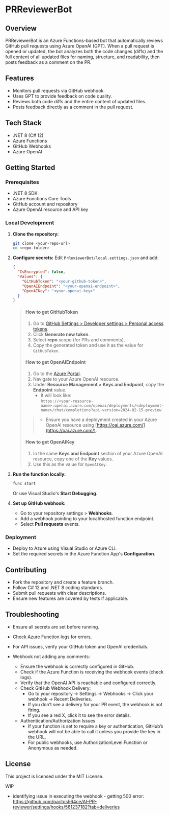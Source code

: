 ﻿# PRReviewerBot

## Overview
PRReviewerBot is an Azure Functions-based bot that automatically reviews GitHub pull requests using Azure OpenAI (GPT). When a pull request is opened or updated, the bot analyzes both the code changes (diffs) and the full content of all updated files for naming, structure, and readability, then posts feedback as a comment on the PR.

## Features
- Monitors pull requests via GitHub webhook.
- Uses GPT to provide feedback on code quality.
- Reviews both code diffs and the entire content of updated files.
- Posts feedback directly as a comment in the pull request.

## Tech Stack
- .NET 8 (C# 12)
- Azure Functions
- GitHub Webhooks
- Azure OpenAI

## Getting Started

### Prerequisites
- .NET 8 SDK
- Azure Functions Core Tools
- GitHub account and repository
- Azure OpenAI resource and API key

### Local Development

1. **Clone the repository:**
    ```bash
    git clone <your-repo-url>
    cd <repo-folder>
    ```

2. **Configure secrets:**
    Edit `PrReviewerBot/local.settings.json` and add:
    ```json
    {
      "IsEncrypted": false,
      "Values": {
        "GitHubToken": "<your-github-token>",
        "OpenAIEndpoint": "<your-openai-endpoint>",
        "OpenAIKey": "<your-openai-key>"
      }
    }
    ```

    > #### How to get GitHubToken
    > 1. Go to [GitHub Settings > Developer settings > Personal access tokens](https://github.com/settings/tokens).
    > 2. Click **Generate new token**.
    > 3. Select **repo** scope (for PRs and comments).
    > 4. Copy the generated token and use it as the value for `GitHubToken`.
    > 
    > #### How to get OpenAIEndpoint
    > 1. Go to the [Azure Portal](https://portal.azure.com).
    > 2. Navigate to your Azure OpenAI resource.
    > 3. Under **Resource Management > Keys and Endpoint**, copy the **Endpoint** value.
    >     - It will look like:  
    >       `https://<your-resource-name>.openai.azure.com/openai/deployments/<deployment-name>/chat/completions?api-version=2024-02-15-preview`
    > > - Ensure you have a deployment created in your Azure OpenAI resource using [https://oai.azure.com/](https://oai.azure.com/).
    > 
    > #### How to get OpenAIKey
    > 1. In the same **Keys and Endpoint** section of your Azure OpenAI resource, copy one of the **Key** values.
    > 2. Use this as the value for `OpenAIKey`.

3. **Run the function locally:**
    ```bash
    func start
    ```
    Or use Visual Studio's __Start Debugging__.

4. **Set up GitHub webhook:**
    - Go to your repository settings > **Webhooks**.
    - Add a webhook pointing to your local/hosted function endpoint.
    - Select **Pull requests** events.

### Deployment

- Deploy to Azure using Visual Studio or Azure CLI.
- Set the required secrets in the Azure Function App's __Configuration__.

## Contributing

- Fork the repository and create a feature branch.
- Follow C# 12 and .NET 8 coding standards.
- Submit pull requests with clear descriptions.
- Ensure new features are covered by tests if applicable.

## Troubleshooting

- Ensure all secrets are set before running.
- Check Azure Function logs for errors.
- For API issues, verify your GitHub token and OpenAI credentials.

- Webhook not adding any comments:
  - Ensure the webhook is correctly configured in GitHub.
  - Check if the Azure Function is receiving the webhook events (check logs).
  - Verify that the OpenAI API is reachable and configured correctly.
  - Check GitHub Webhook Delivery:
    - Go to your repository → Settings → Webhooks → Click your webhook → Recent Deliveries.
    - If you don’t see a delivery for your PR event, the webhook is not firing.
    - If you see a red X, click it to see the error details.
  - Authentication/Authorization Issues
    - If your function is set to require a key or authentication, GitHub’s webhook will not be able to call it unless you provide the key in the URL.
    - For public webhooks, use AuthorizationLevel.Function or Anonymous as needed.


## License

This project is licensed under the MIT License.


WIP
- identifying issue in executing the webhook - getting 500 error: https://github.com/paritosh64ce/AI-PR-reviewer/settings/hooks/561237182?tab=deliveries